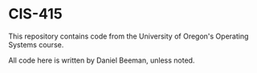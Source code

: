 # CIS-415

This repository contains code from the University of Oregon's Operating Systems course.

All code here is written by Daniel Beeman, unless noted.
